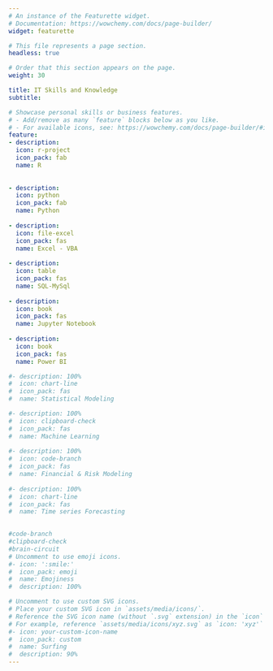 ```yaml
---
# An instance of the Featurette widget.
# Documentation: https://wowchemy.com/docs/page-builder/
widget: featurette

# This file represents a page section.
headless: true

# Order that this section appears on the page.
weight: 30

title: IT Skills and Knowledge 
subtitle: 

# Showcase personal skills or business features.
# - Add/remove as many `feature` blocks below as you like.
# - For available icons, see: https://wowchemy.com/docs/page-builder/#icons
feature:
- description: 
  icon: r-project
  icon_pack: fab
  name: R
  
  
- description: 
  icon: python
  icon_pack: fab
  name: Python
  
- description: 
  icon: file-excel
  icon_pack: fas
  name: Excel - VBA
  
- description: 
  icon: table
  icon_pack: fas
  name: SQL-MySql
  
- description:
  icon: book                   
  icon_pack: fas
  name: Jupyter Notebook
  
- description:
  icon: book                   
  icon_pack: fas
  name: Power BI

#- description: 100%
#  icon: chart-line
#  icon_pack: fas
#  name: Statistical Modeling

#- description: 100%
#  icon: clipboard-check
#  icon_pack: fas
#  name: Machine Learning
  
#- description: 100%
#  icon: code-branch                   
#  icon_pack: fas
#  name: Financial & Risk Modeling
  
#- description: 100%
#  icon: chart-line                   
#  icon_pack: fas
#  name: Time series Forecasting
  

#code-branch
#clipboard-check 
#brain-circuit
# Uncomment to use emoji icons.
#- icon: ':smile:'
#  icon_pack: emoji
#  name: Emojiness
#  description: 100% 

# Uncomment to use custom SVG icons.
# Place your custom SVG icon in `assets/media/icons/`.
# Reference the SVG icon name (without `.svg` extension) in the `icon` field.
# For example, reference `assets/media/icons/xyz.svg` as `icon: 'xyz'`
#- icon: your-custom-icon-name
#  icon_pack: custom
#  name: Surfing
#  description: 90%
---
```

